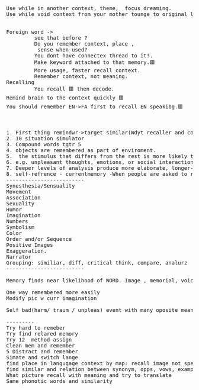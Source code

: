 <pre>
Use while in another context, theme,  focus dreaming.
Use while void context from your mother tounge to original language.


Foreign word ->
         see that before ? 
         Do you remember context, place ,
          sense when used?
         You dont have connectex thread to it!.
         Make keyword attached to that memory.🟥
         More usage, faster recall context.
         Remember context, not meaning.
Recalling 
         You recall 🟥 then decode.
Remind brain to the context quickly 🟥
You should remember EN->FA first to recall EN speakibg.🟥



1. First thing remindwr->target similar(Wdyt recaller and connect).
2. 10 situation simulator
3. Compound words tgtr 5
4. objects are remembered as part of enviroment.
5.  the stimulus that differs from the rest is more likely to be remembered (black goat)
6. e.g. unpleasant thoughts, emotions, or social interactions; unpleasant/harmful/traumatic events
7. Deeper levels of analysis produce more elaborate, longer-lasting, and stronger memory traces than shallow levels of analysis
8. self-refrence - currentmemory -When people are asked to remember information when it is related in some way to themselves, the recall rate can be improved
-------------------------
Synesthesia/Sensuality
Movement
Association
Sexuality
Humor
Imagination
Numbers
Symbolism
Color
Order and/or Sequence
Positive Images
Exaggeration.
Narrator
Grouping: similiar, diff, critical think, compare, analurz
-------------------------

Memory finds near likelihood of WORD. Image , memorial, voice, event. Then expand ir.

One way remembered more easily
Modify pic w curr imagination

Self bad(harm/ traum / unpleas) event with many oposite meaning and spend 30 sec deeper analyse.

---------
Try hard to remeber 
Try find relared memory
Try 12  method assign
Clean mem and remember
5 Distract and remember
Simate and switch lange 
find place in langugage context by map: recall image not specific vows and similar.
find similar and relation between synonym, opps, vows, example.
What picture recall with meaning and try to translate
Same phonotic words and similarity 
</pre>
